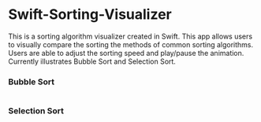 # Swift-Sorting-Visualizer

This is a sorting algorithm visualizer created in Swift. This app allows users to visually compare the sorting the methods of common sorting algorithms. Users are able to adjust the sorting speed and play/pause the animation. Currently illustrates Bubble Sort and Selection Sort.

### Bubble Sort

<a href="https://imgflip.com/gif/3j21yu"><img src="https://i.imgflip.com/3j21yu.gif" title=""/></a>


### Selection Sort

<a href="https://imgflip.com/gif/3j0kdq"><img src="https://i.imgflip.com/3j0kdq.gif" title=""/></a>

